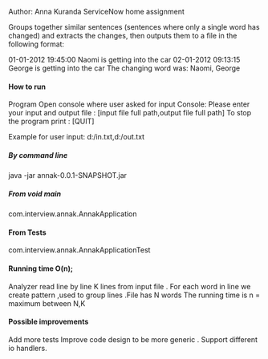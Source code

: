 Author: Anna Kuranda
ServiceNow home assignment

Groups together similar sentences (sentences where only a single word has
changed) and extracts the changes, then outputs them to a file in the following format:

01-01-2012 19:45:00 Naomi is getting into the car
02-01-2012 09:13:15 George is getting into the car
The changing word was: Naomi, George

#### How to run
Program Open console where user asked for input 
Console:
Please enter your input and output file : [input file full path,output file full path]
To stop the program print : [QUIT]

Example for user input:
d:/in.txt,d:/out.txt
##### By command line
java -jar annak-0.0.1-SNAPSHOT.jar
##### From void main
com.interview.annak.AnnakApplication
#### From Tests
com.interview.annak.AnnakApplicationTest

#### Running time O(n);
Analyzer read line by line K lines from input file .
For each word in line we create pattern ,used to group lines .File has N words
The running time is n = maximum between N,K

#### Possible improvements
Add more tests 
Improve code design to be more generic .
Support different io handlers.


